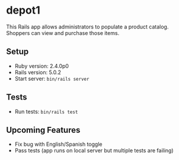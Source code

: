 # depot1
This Rails app allows administrators to populate a product catalog. Shoppers can view and purchase those items.


## Setup
* Ruby version: 2.4.0p0
* Rails version: 5.0.2
* Start server: `bin/rails server`


## Tests
* Run tests: `bin/rails test`


## Upcoming Features
* Fix bug with English/Spanish toggle
* Pass tests (app runs on local server but multiple tests are failing)
